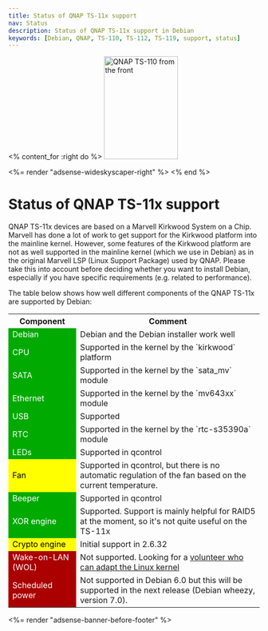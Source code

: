 ```yaml
---
title: Status of QNAP TS-11x support
nav: Status
description: Status of QNAP TS-11x support in Debian
keywords: [Debian, QNAP, TS-110, TS-112, TS-119, support, status]
---
```


<% content_for :right do %>
<img src = "../images/r_qnap_ts110.jpg" class="border" alt="QNAP TS-110 from the front" width="148" height="206" />

<%= render "adsense-wideskyscaper-right" %>
<% end %>

<h1>Status of QNAP TS-11x support</h1>

QNAP TS-11x devices are based on a Marvell Kirkwood System on a Chip.
Marvell has done a lot of work to get support for the Kirkwood platform
into the mainline kernel.  However, some features of the Kirkwood platform
are not as well supported in the mainline kernel (which we use in Debian)
as in the original Marvell LSP (Linux Support Package) used by QNAP.
Please take this into account before deciding whether you want to install
Debian, especially if you have specific requirements (e.g. related to
performance).

The table below shows how well different components of the QNAP TS-11x are
supported by Debian:

<table>

<tr>
<th>Component</th>
<th>Comment</th>
</tr>

<tr>
<td style="color: white; background-color: #00AA00">Debian</td>
<td>Debian and the Debian installer work well</td>
</tr>

<tr>
<td style="color: white; background-color: #00AA00">CPU</td>
<td>Supported in the kernel by the `kirkwood` platform</td>
</tr>

<tr>
<td style="color: white; background-color: #00AA00">SATA</td>
<td>Supported in the kernel by the `sata_mv` module</td>
</tr>

<tr>
<td style="color: white; background-color: #00AA00">Ethernet</td>
<td>Supported in the kernel by the `mv643xx` module</td>
</tr>

<tr>
<td style="color: white; background-color: #00AA00">USB</td>
<td>Supported</td>
</tr>

<tr>
<td style="color: white; background-color: #00AA00">RTC</td>
<td>Supported in the kernel by the `rtc-s35390a` module</td>
</tr>

<tr>
<td style="color: white; background-color: #00AA00">LEDs</td>
<td>Supported in qcontrol</td>
</tr>

<tr>
<td style="color: black; background-color: #FFFF00">Fan</td>
<td>Supported in qcontrol, but there is no automatic regulation of
the fan based on the current temperature.</td>
</tr>

<tr>
<td style="color: white; background-color: #00AA00">Beeper</td>
<td>Supported in qcontrol</td>
</tr>

<tr>
<td style="color: white; background-color: #00AA00">XOR engine</td>
<td>Supported. Support is mainly helpful for RAID5 at the
moment, so it's not quite useful on the TS-11x</td>
</tr>

<tr>
<td style="color: black; background-color: #FFFF00">Crypto engine</td>
<td>Initial support in 2.6.32</td>
</tr>

<tr>
<td style="color: white; background-color: #AA0000">Wake-on-LAN (WOL)</td>
<td>Not supported.  Looking for a <a href =
"http://lists.debian.org/debian-arm/2011/05/msg00030.html">volunteer who
can adapt the Linux kernel</a></td>
</tr>

<tr>
<td style="color: white; background-color: #AA0000">Scheduled power</td>
<td>Not supported in Debian 6.0 but this will be supported in the next
release (Debian wheezy, version 7.0).</td>
</tr>

</table>

<div class="bbf">
<%= render "adsense-banner-before-footer" %>
</div>

